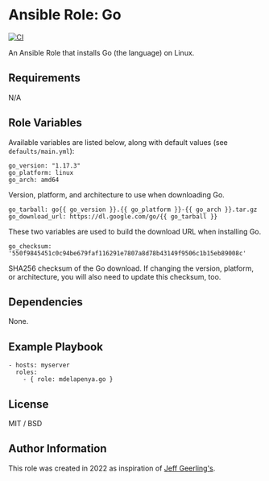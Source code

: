 # Ansible Role: Go

[![CI](https://github.com/mdelapenya/ansible-role-go/workflows/CI/badge.svg?event=push)](https://github.com/mdelapenya/ansible-role-go/actions?query=workflow%3ACI)

An Ansible Role that installs Go (the language) on Linux.

## Requirements

N/A

## Role Variables

Available variables are listed below, along with default values (see `defaults/main.yml`):

    go_version: "1.17.3"
    go_platform: linux
    go_arch: amd64

Version, platform, and architecture to use when downloading Go.

    go_tarball: go{{ go_version }}.{{ go_platform }}-{{ go_arch }}.tar.gz
    go_download_url: https://dl.google.com/go/{{ go_tarball }}

These two variables are used to build the download URL when installing Go.

    go_checksum: '550f9845451c0c94be679faf116291e7807a8d78b43149f9506c1b15eb89008c'

SHA256 checksum of the Go download. If changing the version, platform, or architecture, you will also need to update this checksum, too.

## Dependencies

None.

## Example Playbook

    - hosts: myserver
      roles:
        - { role: mdelapenya.go }

## License

MIT / BSD

## Author Information

This role was created in 2022 as inspiration of [Jeff Geerling's](https://github.com/geerlingguy/ansible-role-go).
